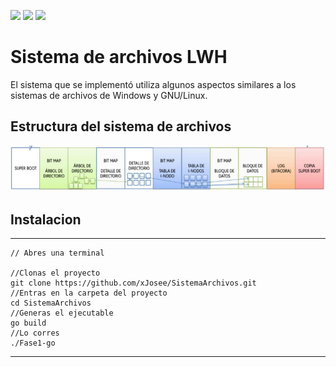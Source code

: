 ![](https://img.shields.io/github/stars/xJosee/SistemaArchivos) ![](https://img.shields.io/github/forks/xJosee/SistemaArchivos) ![](https://img.shields.io/github/issues/xJosee/SistemaArchivos)

# Sistema de archivos LWH 
El sistema que se implementó utiliza algunos aspectos similares a los sistemas de archivos de Windows y GNU/Linux.
## Estructura del sistema de archivos

![Estructura del sistema de archivos LWH](https://github.com/xJosee/SistemaArchivos/blob/master/Assets/estructura.png)

## Instalacion
---
```golang
// Abres una terminal

//Clonas el proyecto
git clone https://github.com/xJosee/SistemaArchivos.git
//Entras en la carpeta del proyecto
cd SistemaArchivos
//Generas el ejecutable
go build
//Lo corres
./Fase1-go
```
---

